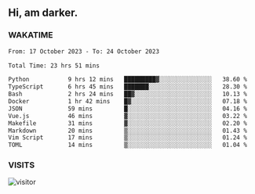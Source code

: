 ## Hi, am darker.

### WAKATIME

<!--START_SECTION:waka-->

```txt
From: 17 October 2023 - To: 24 October 2023

Total Time: 23 hrs 51 mins

Python           9 hrs 12 mins   █████████▓░░░░░░░░░░░░░░░   38.60 %
TypeScript       6 hrs 45 mins   ███████░░░░░░░░░░░░░░░░░░   28.30 %
Bash             2 hrs 24 mins   ██▓░░░░░░░░░░░░░░░░░░░░░░   10.13 %
Docker           1 hr 42 mins    █▓░░░░░░░░░░░░░░░░░░░░░░░   07.18 %
JSON             59 mins         █░░░░░░░░░░░░░░░░░░░░░░░░   04.16 %
Vue.js           46 mins         ▓░░░░░░░░░░░░░░░░░░░░░░░░   03.22 %
Makefile         31 mins         ▓░░░░░░░░░░░░░░░░░░░░░░░░   02.20 %
Markdown         20 mins         ▒░░░░░░░░░░░░░░░░░░░░░░░░   01.43 %
Vim Script       17 mins         ▒░░░░░░░░░░░░░░░░░░░░░░░░   01.24 %
TOML             14 mins         ▒░░░░░░░░░░░░░░░░░░░░░░░░   01.04 %
```

<!--END_SECTION:waka-->

### VISITS
<!-- i should probably build this when i will have some time -->
![visitor](https://profile-counter.glitch.me/sanix-darker/count.svg)
